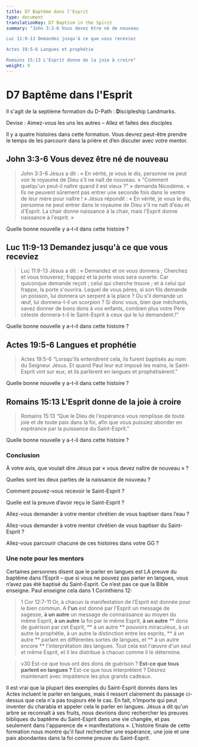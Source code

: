 ```yaml
---
title: D7 Baptême dans l'Esprit
type: document
translationKey: D7 Baptism in the Spirit
summary: "John 3:3-6 Vous devez être né de nouveau	

Luc 11:9-13 Demandez jusqu'à ce que vous receviez	

Actes 19:5-6 Langues et prophétie	

Romains 15:13 L'Esprit donne de la joie à croire"
weight: 9
---
```

# D7 Baptême dans l'Esprit

Il s'agit de la septième formation du D-Path : **D**iscipleship Landmarks.

Devise : Aimez-vous les uns les autres – Allez et faites des disciples

Il y a quatre histoires dans cette formation. Vous devrez peut-être prendre le temps de les parcourir dans la prière et d’en discuter avec votre mentor.

## John 3:3-6 Vous devez être né de nouveau

>   John 3:3-6 Jésus a dit : « En vérité, je vous le dis, personne ne peut voir le royaume de Dieu s’il ne naît de nouveau. » "Comment quelqu'un peut-il naître quand il est vieux ?" » demanda Nicodème. « Ils ne peuvent sûrement pas entrer une seconde fois dans le ventre de leur mère pour naître ! » Jésus répondit : « En vérité, je vous le dis, personne ne peut entrer dans le royaume de Dieu s'il ne naît d'eau et d'Esprit. La chair donne naissance à la chair, mais l'Esprit donne naissance à l'esprit. »

Quelle bonne nouvelle y a-t-il dans cette histoire ?

## Luc 11:9-13 Demandez jusqu'à ce que vous receviez

>   Luc 11:9-13 Jésus a dit : « Demandez et on vous donnera ; Cherchez et vous trouverez; frappez et la porte vous sera ouverte. Car quiconque demande reçoit ; celui qui cherche trouve ; et à celui qui frappe, la porte s'ouvrira. Lequel de vous pères, si son fils demande un poisson, lui donnera un serpent à la place ? Ou s'il demande un œuf, lui donnera-t-il un scorpion ? Si donc vous, bien que méchants, savez donner de bons dons à vos enfants, combien plus votre Père céleste donnera-t-il le Saint-Esprit à ceux qui le lui demandent.!”

Quelle bonne nouvelle y a-t-il dans cette histoire ?

## Actes 19:5-6 Langues et prophétie

>   Actes 19:5-6 “Lorsqu'ils entendirent cela, ils furent baptisés au nom du Seigneur Jésus. Et quand Paul leur eut imposé les mains, le Saint-Esprit vint sur eux, et ils parlèrent en langues et prophétisèrent.”

Quelle bonne nouvelle y a-t-il dans cette histoire ?

## Romains 15:13 L'Esprit donne de la joie à croire

>   Romains 15:13 “Que le Dieu de l'espérance vous remplisse de toute joie et de toute paix dans la foi, afin que vous puissiez abonder en espérance par la puissance du Saint-Esprit.”

Quelle bonne nouvelle y a-t-il dans cette histoire ?

### Conclusion

À votre avis, que voulait dire Jésus par « vous devez naître de nouveau » ?

Quelles sont les deux parties de la naissance de nouveau ?

Comment pouvez-vous recevoir le Saint-Esprit ?

Quelle est la preuve d’avoir reçu le Saint-Esprit ?

Allez-vous demander à votre mentor chrétien de vous baptiser dans l’eau ?

Allez-vous demander à votre mentor chrétien de vous baptiser du Saint-Esprit ?

Allez-vous parcourir chacune de ces histoires dans votre GG ?

### Une note pour les mentors

Certaines personnes disent que le parler en langues est LA preuve du baptême dans l’Esprit – que si vous ne pouvez pas parler en langues, vous n’avez pas été baptisé du Saint-Esprit. Ce n’est pas ce que la Bible enseigne. Paul enseigne cela dans 1 Corinthiens 12:

>   1 Cor 12:7-11 Or, à chacun la manifestation de l’Esprit est donnée pour le bien commun. A **l'un** est donné par l'Esprit un message de sagesse, **à un autre** un message de connaissance au moyen du même Esprit, **à un autre** la foi par le même Esprit, **à un autre** ** dons de guérison par cet Esprit, ** à un autre ** pouvoirs miraculeux, à un autre la prophétie, à un autre la distinction entre les esprits, ** à un autre ** parlant en différentes sortes de langues, et ** à un autre encore ** l'interprétation des langues. Tout cela est l'œuvre d'un seul et même Esprit, et il les distribue à chacun comme il le détermine.

>   v30 Est-ce que tous ont des dons de guérison ? **Est-ce que tous parlent en langues ?** Est-ce que tous interprètent ? Désirez maintenant avec impatience les plus grands cadeaux.

Il est vrai que la plupart des exemples du Saint-Esprit donnés dans les Actes incluent le parler en langues, mais il ressort clairement du passage ci-dessus que cela n'a pas toujours été le cas. En fait, n’importe qui peut inventer du charabia et appeler cela le parler en langues. Jésus a dit qu'un arbre se reconnaît à ses fruits, nous devrions donc rechercher les preuves bibliques du baptême du Saint-Esprit dans une vie changée, et pas seulement dans l'apparence de « manifestations ». L'histoire finale de cette formation nous montre qu'il faut rechercher une espérance, une joie et une paix abondantes dans la foi comme preuve du Saint-Esprit.

